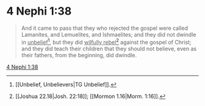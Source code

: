 # 4 Nephi 1:38

> And it came to pass that they who rejected the gospel were called Lamanites, and Lemuelites, and Ishmaelites; and they did not dwindle in <u>unbelief</u>[^a], but they did <u>wilfully rebel</u>[^b] against the gospel of Christ; and they did teach their children that they should not believe, even as their fathers, from the beginning, did dwindle.

[4 Nephi 1:38](https://www.churchofjesuschrist.org/study/scriptures/bofm/4-ne/1?lang=eng&id=p38#p38)


[^a]: [[Unbelief, Unbelievers|TG Unbelief]].  
[^b]: [[Joshua 22.18|Josh. 22:18]]; [[Mormon 1.16|Morm. 1:16]].  

